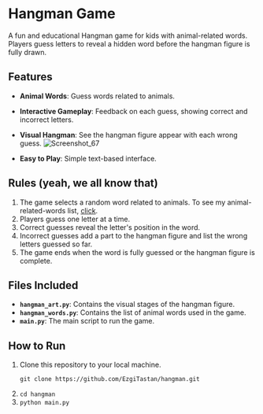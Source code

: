 # Hangman Game
A fun and educational Hangman game for kids with animal-related words. Players guess letters to reveal a hidden word before the hangman figure is fully drawn.

## Features
- **Animal Words**: Guess words related to animals.
- **Interactive Gameplay**: Feedback on each guess, showing correct and incorrect letters.
- **Visual Hangman**: See the hangman figure appear with each wrong guess.
 ![Screenshot_67](https://github.com/EzgiTastan/hangman/assets/139014781/d45b9a34-a7c0-4cc9-a3c4-ca68fe688b56)

- **Easy to Play**: Simple text-based interface.

## Rules (yeah, we all know that)
1. The game selects a random word related to animals. To see my animal-related-words list, [click](https://github.com/EzgiTastan/hangman/blob/main/hangman_words.py).
2. Players guess one letter at a time.
3. Correct guesses reveal the letter's position in the word.
4. Incorrect guesses add a part to the hangman figure and list the wrong letters guessed so far.
5. The game ends when the word is fully guessed or the hangman figure is complete.

## Files Included
- **`hangman_art.py`**: Contains the visual stages of the hangman figure.
- **`hangman_words.py`**: Contains the list of animal words used in the game.
- **`main.py`**: The main script to run the game.

## How to Run
1. Clone this repository to your local machine.
   ```
   git clone https://github.com/EzgiTastan/hangman.git
   ```
2. ```cd hangman```
3. ```python main.py```

